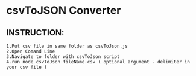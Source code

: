 # csvToJSON Converter
## INSTRUCTION:
```
1.Put csv file in same folder as csvToJson.js
2.Open Comand Line
3.Navigate to folder with csvToJson script
4.run node csvToJson fileName.csv ( optional argument - delimiter in your csv file )
```
